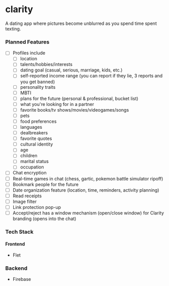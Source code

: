# clarity
A dating app where pictures become unblurred as you spend time spent texting.

### Planned Features
- [ ] Profiles include
  - [ ] location
  - [ ] talents/hobbies/interests
  - [ ] dating goal (casual, serious, marriage, kids, etc.)
  - [ ] self-reported income range (you can report if they lie, 3 reports and you get banned)
  - [ ] personality traits
  - [ ] MBTI
  - [ ] plans for the future (personal & professional, bucket list)
  - [ ] what you're looking for in a partner
  - [ ] favorite books/tv shows/movies/videogames/songs
  - [ ] pets
  - [ ] food preferences
  - [ ] languages
  - [ ] dealbreakers
  - [ ] favorite quotes
  - [ ] cultural identity
  - [ ] age
  - [ ] children
  - [ ] marital status
  - [ ] occupation
- [ ] Chat encryption
- [ ] Real-time games in chat (chess, gartic, pokemon battle simulator ripoff)
- [ ] Bookmark people for the future
- [ ] Date organization feature (location, time, reminders, activity planning)
- [ ] Read receipts
- [ ] Image filter
- [ ] Link protection pop-up
- [ ] Accept/reject has a window mechanism (open/close window) for Clarity branding (opens into the chat)

### Tech Stack
#### Frontend
- Flet

### Backend
- Firebase